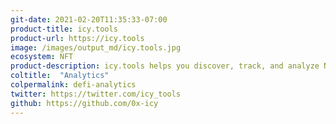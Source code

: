 ```yaml
---
git-date: 2021-02-20T11:35:33-07:00
product-title: icy.tools
product-url: https://icy.tools
image: /images/output_md/icy.tools.jpg
ecosystem: NFT
product-description: icy.tools helps you discover, track, and analyze NFTs with real time floor and volume data, historical charts and trend data, NFT portfolio values on any wallet, and more.  
coltitle:  "Analytics"
colpermalink: defi-analytics
twitter: https://twitter.com/icy_tools
github: https://github.com/0x-icy
---
```

